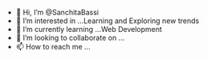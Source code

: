 - 👋 Hi, I’m @SanchitaBassi
- 👀 I’m interested in ...Learning and Exploring new trends
- 🌱 I’m currently learning ...Web Development
- 💞️ I’m looking to collaborate on ...
- 📫 How to reach me ...

<!---
SanchitaBassi/SanchitaBassi is a ✨ special ✨ repository because its `README.md` (this file) appears on your GitHub profile.
You can click the Preview link to take a look at your changes.
--->
